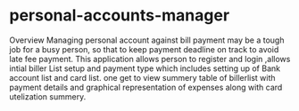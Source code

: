 # personal-accounts-manager
Overview
Managing personal account against bill payment may be a tough job for a busy person, so that to keep payment deadline on track to avoid late fee payment. This application allows person to register and login ,allows intial biller List setup and payment type which includes setting up of Bank account list and card list. one get to view summery table of billerlist with payment details and graphical representation of expenses along with card utelization summery.

